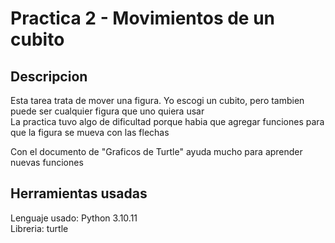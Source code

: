 # Practica 2 - Movimientos de un cubito

## Descripcion
Esta tarea trata de mover una figura. Yo escogi un cubito, pero tambien puede ser cualquier figura que uno quiera usar  
La practica tuvo algo de dificultad porque habia que agregar funciones para que la figura se mueva con las flechas

Con el documento de "Graficos de Turtle" ayuda mucho para aprender nuevas funciones

## Herramientas usadas
Lenguaje usado: Python 3.10.11  
Libreria: turtle  